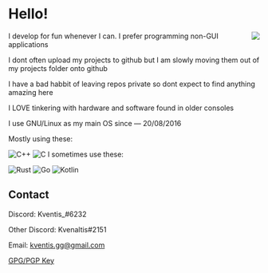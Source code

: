 
# Hello!

<img align="right" src="https://i.imgur.com/IQQnGTv.gif">

I develop for fun whenever I can. 
I prefer programming non-GUI applications

I dont often upload my projects to github but I am slowly moving them out of my projects folder onto github

I have a bad habbit of leaving repos private so dont expect to find anything amazing here

I LOVE tinkering with hardware and software found in older consoles

I use GNU/Linux as my main OS since — 20/08/2016

Mostly using these:

![C++](https://img.shields.io/badge/C++-blue.svg?style=flat&logo=c%2B%2B)
![C](https://img.shields.io/badge/C-blue.svg?style=flat&logo=c)
I sometimes use these:

![Rust](https://img.shields.io/badge/Rust-brown.svg?style=flat&logo=rust)
![Go](https://img.shields.io/badge/Go-grey.svg?style=flat&logo=Go)
![Kotlin](https://img.shields.io/badge/Kotlin-purple.svg?style=flat&logo=kotlin)

## Contact

Discord: Kventis_#6232

Other Discord: Kvenaltis#2151

Email: kventis.gg@gmail.com

[GPG/PGP Key](https://pastebin.com/raw/Z1v1HTXB)

